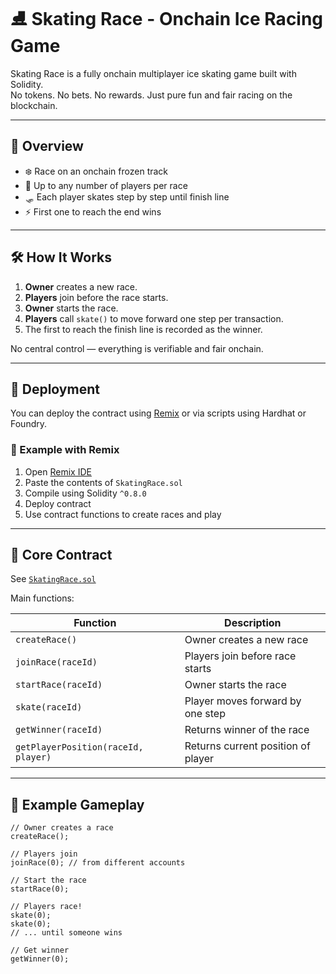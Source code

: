 # ⛸️ Skating Race - Onchain Ice Racing Game 
  
Skating Race is a fully onchain multiplayer ice skating game built with Solidity.   
No tokens. No bets. No rewards. Just pure fun and fair racing on the blockchain.  
 
---

## 🚀 Overview

- ❄️ Race on an onchain frozen track
- 🧊 Up to any number of players per race  
- 🛷 Each player skates step by step until finish line
- ⚡ First one to reach the end wins 

---

## 🛠️ How It Works

1. **Owner** creates a new race.
2. **Players** join before the race starts.
3. **Owner** starts the race.
4. **Players** call `skate()` to move forward one step per transaction.
5. The first to reach the finish line is recorded as the winner.

No central control — everything is verifiable and fair onchain.

---

## 🔧 Deployment

You can deploy the contract using [Remix](https://remix.ethereum.org/) or via scripts using Hardhat or Foundry.

### 🧪 Example with Remix

1. Open [Remix IDE](https://remix.ethereum.org/)
2. Paste the contents of `SkatingRace.sol`
3. Compile using Solidity `^0.8.0`
4. Deploy contract
5. Use contract functions to create races and play

---

## 🧩 Core Contract

See [`SkatingRace.sol`](./SkatingRace.sol)

Main functions:

| Function | Description |
|----------|-------------|
| `createRace()` | Owner creates a new race |
| `joinRace(raceId)` | Players join before race starts |
| `startRace(raceId)` | Owner starts the race |
| `skate(raceId)` | Player moves forward by one step |
| `getWinner(raceId)` | Returns winner of the race |
| `getPlayerPosition(raceId, player)` | Returns current position of player |

---

## 👀 Example Gameplay

```solidity
// Owner creates a race
createRace();

// Players join
joinRace(0); // from different accounts

// Start the race
startRace(0);

// Players race!
skate(0);
skate(0);
// ... until someone wins

// Get winner
getWinner(0);
